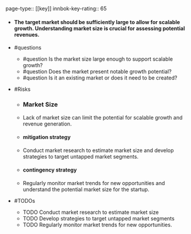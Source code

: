 page-type:: [[key]]
innbok-key-rating:: 65
- #### The target market should be sufficiently large to allow for scalable growth. Understanding market size is crucial for assessing potential revenues.
- #questions
  - #question Is the market size large enough to support scalable growth?
  - #question Does the market present notable growth potential?
  - #question Is it an existing market or does it need to be created?
- #Risks

  - ### Market Size
  - Lack of market size can limit the potential for scalable growth and revenue generation.
  - #### mitigation strategy
  - Conduct market research to estimate market size and develop strategies to target untapped market segments.
  - #### contingency strategy
  - Regularly monitor market trends for new opportunities and understand the potential market size for the startup.
- #TODOs
  - TODO Conduct market research to estimate market size
  - TODO  Develop strategies to target untapped market segments
  - TODO  Regularly monitor market trends for new opportunities.



